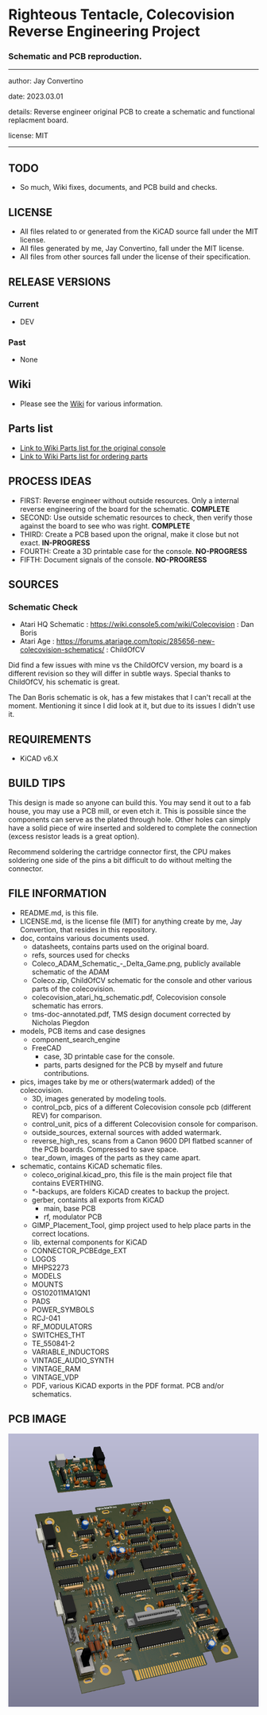 # Righteous Tentacle, Colecovision Reverse Engineering Project
### Schematic and PCB reproduction.

---

  author: Jay Convertino

  date: 2023.03.01

  details: Reverse engineer original PCB to create a schematic and functional replacment board.

  license: MIT

---

## TODO
  - So much, Wiki fixes, documents, and PCB build and checks.

## LICENSE
  - All files related to or generated from the KiCAD source fall under the MIT license.
  - All files generated by me, Jay Convertino, fall under the MIT license.
  - All files from other sources fall under the license of their specification.

## RELEASE VERSIONS
### Current
  - DEV

### Past
  - None

## Wiki
  - Please see the [Wiki](../../wiki) for various information.

## Parts list
  - [Link to Wiki Parts list for the original console](../../wiki/Detailed-Part-Listing-For-Original)
  - [Link to Wiki Parts list for ordering parts](../../wiki/Detailed-Part-Listing-For-Orders)

## PROCESS IDEAS
  - FIRST: Reverse engineer without outside resources. Only a internal reverse engineering of the board for the schematic. **COMPLETE**
  - SECOND: Use outside schematic resources to check, then verify those against the board to see who was right. **COMPLETE**
  - THIRD: Create a PCB based upon the orignal, make it close but not exact. **IN-PROGRESS**
  - FOURTH: Create a 3D printable case for the console. **NO-PROGRESS**
  - FIFTH: Document signals of the console. **NO-PROGRESS**

## SOURCES
### Schematic Check
  - Atari HQ Schematic : https://wiki.console5.com/wiki/Colecovision : Dan Boris
  - Atari Age : https://forums.atariage.com/topic/285656-new-colecovision-schematics/ : ChildOfCV

  Did find a few issues with mine vs the ChildOfCV version, my board is a different revision so they will differ in subtle ways.
  Special thanks to ChildOfCV, his schematic is great.

  The Dan Boris schematic is ok, has a few mistakes that I can't recall at the moment. Mentioning it since I did look at it, but
  due to its issues I didn't use it.

## REQUIREMENTS
  - KiCAD v6.X

## BUILD TIPS
  This design is made so anyone can build this. You may send it out to a fab house, you may use a PCB mill, or even etch it.
  This is possible since the components can serve as the plated through hole. Other holes can simply have a solid piece of
  wire inserted and soldered to complete the connection (excess resistor leads is a great option).

  Recommend soldering the cartridge connector first, the CPU makes soldering one side of the pins a bit difficult to do
  without melting the connector.

## FILE INFORMATION
  - README.md, is this file.
  - LICENSE.md, is the license file (MIT) for anything create by me, Jay Convertion, that resides in this repository.
  - doc, contains various documents used.
    - datasheets, contains parts used on the original board.
    - refs, sources used for checks
     - Coleco_ADAM_Schematic_-_Delta_Game.png, publicly available schematic of the ADAM
     - Coleco.zip, ChildOfCV schematic for the console and other various parts of the colecovision.
     - colecovision_atari_hq_schematic.pdf, Colecovision console schematic has errors.
     - tms-doc-annotated.pdf, TMS design document corrected by Nicholas Piegdon
  - models, PCB items and case designes
    - component_search_engine
    - FreeCAD
      - case, 3D printable case for the console.
      - parts, parts designed for the PCB by myself and future contributions.
  - pics, images take by me or others(watermark added) of the colecovision.
    - 3D, images generated by modeling tools.
    - control_pcb, pics of a different Colecovision console pcb (different REV) for comparison.
    - control_unit, pics of a different Colecovision console for comparison.
    - outside_sources, external sources with added watermark.
    - reverse_high_res, scans from a Canon 9600 DPI flatbed scanner of the PCB boards. Compressed to save space.
    - tear_down, images of the parts as they came apart.
  - schematic, contains KiCAD schematic files.
    - coleco_original.kicad_pro, this file is the main project file that contains EVERTHING.
    - *-backups, are folders KiCAD creates to backup the project.
    - gerber, containts all exports from KiCAD
      - main, base PCB
      - rf, modulator PCB
    - GIMP_Placement_Tool, gimp project used to help place parts in the correct locations.
    - lib, external components for KiCAD
     - CONNECTOR_PCBEdge_EXT
     - LOGOS
     - MHPS2273
     - MODELS
     - MOUNTS
     - OS102011MA1QN1
     - PADS
     - POWER_SYMBOLS
     - RCJ-041
     - RF_MODULATORS
     - SWITCHES_THT
     - TE_550841-2
     - VARIABLE_INDUCTORS
     - VINTAGE_AUDIO_SYNTH
     - VINTAGE_RAM
     - VINTAGE_VDP
    - PDF, various KiCAD exports in the PDF format. PCB and/or schematics.

## PCB IMAGE

![pcb_3D_img](pics/3D/coleco_original_both.png)
